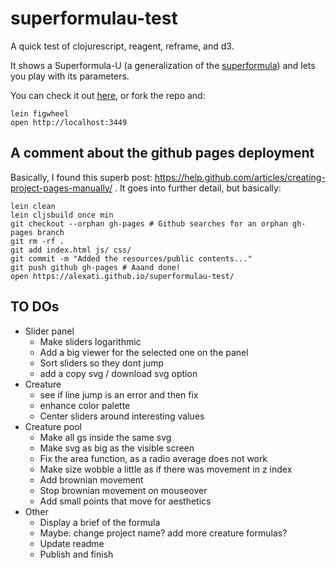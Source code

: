 # superformulau-test

A quick test of clojurescript, reagent, reframe, and d3.

It shows a Superformula-U (a generalization of the [superformula](https://en.wikipedia.org/wiki/Superformula)) and lets you play with its parameters.

You can check it out [here](https://alexati.github.io/superformulau-test/), or fork the repo and:

```
lein figwheel
open http://localhost:3449
```

## A comment about the github pages deployment

Basically, I found this superb post: https://help.github.com/articles/creating-project-pages-manually/ . It goes into further detail, but basically:

```
lein clean
lein cljsbuild once min
git checkout --orphan gh-pages # Github searches for an orphan gh-pages branch
git rm -rf .
git add index.html js/ css/
git commit -m "Added the resources/public contents..."
git push github gh-pages # Aaand done!
open https://alexati.github.io/superformulau-test/
```

## TO DOs
- Slider panel
  - Make sliders logarithmic
  - Add a big viewer for the selected one on the panel
  - Sort sliders so they dont jump
  - add a copy svg / download svg option
- Creature
  - see if line jump is an error and then fix
  - enhance color palette
  - Center sliders around interesting values
- Creature pool
  - Make all gs inside the same svg
  - Make svg as big as the visible screen
  - Fix the area function, as a radio average does not work
  - Make size wobble a little as if there was movement in z index
  - Add brownian movement
  - Stop brownian movement on mouseover
  - Add small points that move for aesthetics
- Other
  - Display a brief of the formula
  - Maybe: change project name? add more creature formulas?
  - Update readme
  - Publish and finish
